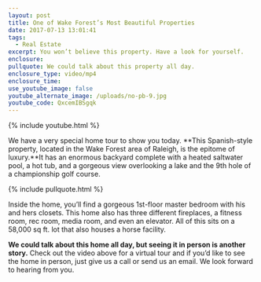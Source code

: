 ```yaml
---
layout: post
title: One of Wake Forest’s Most Beautiful Properties
date: 2017-07-13 13:01:41
tags:
  - Real Estate
excerpt: You won’t believe this property. Have a look for yourself.
enclosure:
pullquote: We could talk about this property all day.
enclosure_type: video/mp4
enclosure_time:
use_youtube_image: false
youtube_alternate_image: /uploads/no-pb-9.jpg
youtube_code: QxcemIBSgqk
---
```



{% include youtube.html %}

We have a very special home tour to show you today. **This Spanish-style property, located in the Wake Forest area of Raleigh, is the epitome of luxury.**It has an enormous backyard complete with a heated saltwater pool, a hot tub, and a gorgeous view overlooking a lake and the 9th hole of a championship golf course.

{% include pullquote.html %}

Inside the home, you’ll find a gorgeous 1st-floor master bedroom with his and hers closets. This home also has three different fireplaces, a fitness room, rec room, media room, and even an elevator. All of this sits on a 58,000 sq ft. lot that also houses a horse facility.

**We could talk about this home all day, but seeing it in person is another story.** Check out the video above for a virtual tour and if you’d like to see the home in person, just give us a call or send us an email. We look forward to hearing from you.